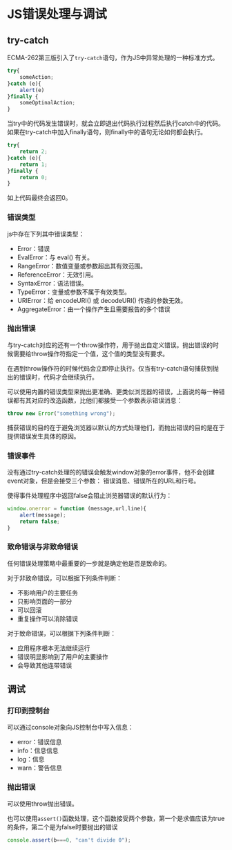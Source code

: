 # JS错误处理与调试
## try-catch
ECMA-262第三版引入了`try-catch`语句，作为JS中异常处理的一种标准方式。

```js
try{
    someAction;
}catch (e){
    alert(e)
}finally {
    someOptinalAction;
}
```

当try中的代码发生错误时，就会立即退出代码执行过程然后执行catch中的代码。
如果在try-catch中加入finally语句，则finally中的语句无论如何都会执行。

```js
try{
    return 2;
}catch (e){
    return 1;
}finally {
    return 0;
}
```

如上代码最终会返回0。

### 错误类型
js中存在下列其中错误类型：
- Error：错误
- EvalError：与 eval() 有关。 
- RangeError：数值变量或参数超出其有效范围。 
- ReferenceError：无效引用。 
- SyntaxError：语法错误。 
- TypeError：变量或参数不属于有效类型。 
- URIError：给 encodeURI() 或 decodeURI() 传递的参数无效。 
- AggregateError：由一个操作产生且需要报告的多个错误

### 抛出错误
与try-catch对应的还有一个throw操作符，用于抛出自定义错误。抛出错误的时候需要给throw操作符指定一个值，这个值的类型没有要求。

在遇到throw操作符的时候代码会立即停止执行。仅当有try-catch语句捕获到抛出的错误时，代码才会继续执行。

可以使用内置的错误类型来抛出更准确、更类似浏览器的错误，上面说的每一种错误都有其对应的改造函数，比他们都接受一个参数表示错误消息：

```js
throw new Error("something wrong");
```

捕获错误的目的在于避免浏览器以默认的方式处理他们，而抛出错误的目的是在于提供错误发生具体的原因。

### 错误事件
没有通过try-catch处理的的错误会触发window对象的error事件，他不会创建event对象，但是会接受三个参数：
错误消息、错误所在的URL和行号。

使得事件处理程序中返回false会阻止浏览器错误的默认行为：

```js
window.onerror = function (message,url,line){
    alert(message);
    return false;
}
```

### 致命错误与非致命错误
任何错误处理策略中最重要的一步就是确定他是否是致命的。

对于非致命错误，可以根据下列条件判断：
- 不影响用户的主要任务
- 只影响页面的一部分
- 可以回滚
- 重复操作可以消除错误

对于致命错误，可以根据下列条件判断：
- 应用程序根本无法继续运行
- 错误明显影响到了用户的主要操作
- 会导致其他连带错误

## 调试
### 打印到控制台
可以通过console对象向JS控制台中写入信息：
- error：错误信息
- info：信息信息
- log：信息
- warn：警告信息

### 抛出错误
可以使用throw抛出错误。

也可以使用`assert()`函数处理，这个函数接受两个参数，第一个是求值应该为true的条件，第二个是为false时要抛出的错误

```js
console.assert(b===0, "can't divide 0");
```

